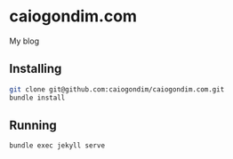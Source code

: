 # caiogondim.com

My blog

## Installing

```bash
git clone git@github.com:caiogondim/caiogondim.com.git
bundle install
```

## Running

```bash
bundle exec jekyll serve
```
